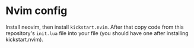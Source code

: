 # Nvim config
Install neovim, then install `kickstart.nvim`.
After that copy code from this repository's `init.lua` file into your file (you should have one after installing kickstart.nvim).
